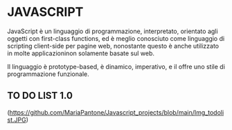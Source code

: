 # JAVASCRIPT
JavaScript  è un linguaggio di programmazione, interpretato, orientato agli oggetti  con  first-class functions,  ed è meglio conosciuto come linguaggio di scripting client-side per pagine web, nonostante questo è anche utilizzato in molte applicazioninon solamente basate sul web.

Il linguaggio è prototype-based,  è  dinamico, imperativo, e il offre uno stile di programmazione funzionale.


## TO DO LIST 1.0


(https://github.com/MariaPantone/Javascript_projects/blob/main/Img_todolist.JPG)
